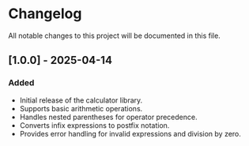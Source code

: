 # Changelog

All notable changes to this project will be documented in this file.

## [1.0.0] - 2025-04-14

### Added

- Initial release of the calculator library.
- Supports basic arithmetic operations.
- Handles nested parentheses for operator precedence.
- Converts infix expressions to postfix notation.
- Provides error handling for invalid expressions and division by zero.
